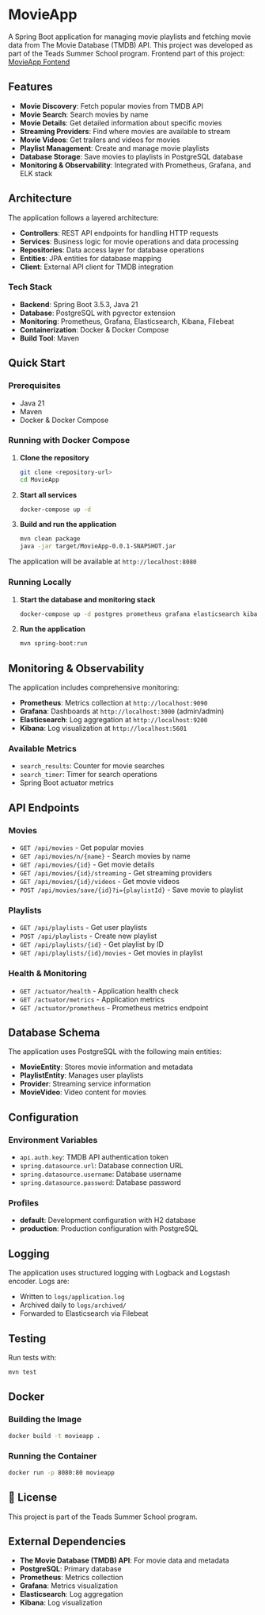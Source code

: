 # MovieApp

A Spring Boot application for managing movie playlists and fetching movie data from The Movie Database (TMDB) API. This project was developed as part of the Teads Summer School program.
Frontend part of this project: [MovieApp Fontend](https://github.com/teads-sess-2025/MovieAppFrontend)

## Features

- **Movie Discovery**: Fetch popular movies from TMDB API
- **Movie Search**: Search movies by name
- **Movie Details**: Get detailed information about specific movies
- **Streaming Providers**: Find where movies are available to stream
- **Movie Videos**: Get trailers and videos for movies
- **Playlist Management**: Create and manage movie playlists
- **Database Storage**: Save movies to playlists in PostgreSQL database
- **Monitoring & Observability**: Integrated with Prometheus, Grafana, and ELK stack

## Architecture

The application follows a layered architecture:

- **Controllers**: REST API endpoints for handling HTTP requests
- **Services**: Business logic for movie operations and data processing
- **Repositories**: Data access layer for database operations
- **Entities**: JPA entities for database mapping
- **Client**: External API client for TMDB integration

### Tech Stack

- **Backend**: Spring Boot 3.5.3, Java 21
- **Database**: PostgreSQL with pgvector extension
- **Monitoring**: Prometheus, Grafana, Elasticsearch, Kibana, Filebeat
- **Containerization**: Docker & Docker Compose
- **Build Tool**: Maven

## Quick Start

### Prerequisites

- Java 21
- Maven
- Docker & Docker Compose

### Running with Docker Compose

1. **Clone the repository**

   ```bash
   git clone <repository-url>
   cd MovieApp
   ```

2. **Start all services**

   ```bash
   docker-compose up -d
   ```

3. **Build and run the application**
   ```bash
   mvn clean package
   java -jar target/MovieApp-0.0.1-SNAPSHOT.jar
   ```

The application will be available at `http://localhost:8080`

### Running Locally

1. **Start the database and monitoring stack**

   ```bash
   docker-compose up -d postgres prometheus grafana elasticsearch kibana filebeat
   ```

2. **Run the application**
   ```bash
   mvn spring-boot:run
   ```

## Monitoring & Observability

The application includes comprehensive monitoring:

- **Prometheus**: Metrics collection at `http://localhost:9090`
- **Grafana**: Dashboards at `http://localhost:3000` (admin/admin)
- **Elasticsearch**: Log aggregation at `http://localhost:9200`
- **Kibana**: Log visualization at `http://localhost:5601`

### Available Metrics

- `search_results`: Counter for movie searches
- `search_timer`: Timer for search operations
- Spring Boot actuator metrics

## API Endpoints

### Movies

- `GET /api/movies` - Get popular movies
- `GET /api/movies/n/{name}` - Search movies by name
- `GET /api/movies/{id}` - Get movie details
- `GET /api/movies/{id}/streaming` - Get streaming providers
- `GET /api/movies/{id}/videos` - Get movie videos
- `POST /api/movies/save/{id}?i={playlistId}` - Save movie to playlist

### Playlists

- `GET /api/playlists` - Get user playlists
- `POST /api/playlists` - Create new playlist
- `GET /api/playlists/{id}` - Get playlist by ID
- `GET /api/playlists/{id}/movies` - Get movies in playlist

### Health & Monitoring

- `GET /actuator/health` - Application health check
- `GET /actuator/metrics` - Application metrics
- `GET /actuator/prometheus` - Prometheus metrics endpoint

## Database Schema

The application uses PostgreSQL with the following main entities:

- **MovieEntity**: Stores movie information and metadata
- **PlaylistEntity**: Manages user playlists
- **Provider**: Streaming service information
- **MovieVideo**: Video content for movies

## Configuration

### Environment Variables

- `api.auth.key`: TMDB API authentication token
- `spring.datasource.url`: Database connection URL
- `spring.datasource.username`: Database username
- `spring.datasource.password`: Database password

### Profiles

- **default**: Development configuration with H2 database
- **production**: Production configuration with PostgreSQL

## Logging

The application uses structured logging with Logback and Logstash encoder. Logs are:

- Written to `logs/application.log`
- Archived daily to `logs/archived/`
- Forwarded to Elasticsearch via Filebeat

## Testing

Run tests with:

```bash
mvn test
```

## Docker

### Building the Image

```bash
docker build -t movieapp .
```

### Running the Container

```bash
docker run -p 8080:80 movieapp
```

## 📄 License

This project is part of the Teads Summer School program.

## External Dependencies

- **The Movie Database (TMDB) API**: For movie data and metadata
- **PostgreSQL**: Primary database
- **Prometheus**: Metrics collection
- **Grafana**: Metrics visualization
- **Elasticsearch**: Log aggregation
- **Kibana**: Log visualization
